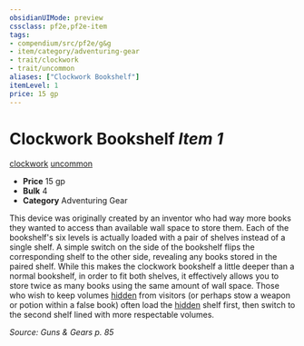 ```yaml
---
obsidianUIMode: preview
cssclass: pf2e,pf2e-item
tags:
- compendium/src/pf2e/g&g
- item/category/adventuring-gear
- trait/clockwork
- trait/uncommon
aliases: ["Clockwork Bookshelf"]
itemLevel: 1
price: 15 gp
---
```

# Clockwork Bookshelf *Item 1*  
[clockwork](../../../rules/traits/clockwork-g-g.md)  [uncommon](../../../rules/traits/uncommon.md)  

- **Price** 15 gp
- **Bulk** 4
- **Category** Adventuring Gear

This device was originally created by an inventor who had way more books they wanted to access than available wall space to store them. Each of the bookshelf's six levels is actually loaded with a pair of shelves instead of a single shelf. A simple switch on the side of the bookshelf flips the corresponding shelf to the other side, revealing any books stored in the paired shelf. While this makes the clockwork bookshelf a little deeper than a normal bookshelf, in order to fit both shelves, it effectively allows you to store twice as many books using the same amount of wall space. Those who wish to keep volumes [hidden](../../../rules/conditions.md#Hidden) from visitors (or perhaps stow a weapon or potion within a false book) often load the [hidden](../../../rules/conditions.md#Hidden) shelf first, then switch to the second shelf lined with more respectable volumes.

*Source: Guns & Gears p. 85*